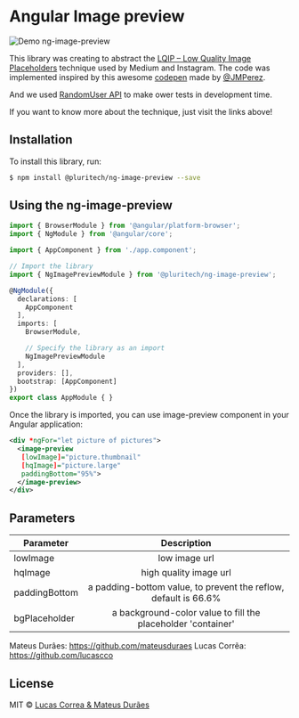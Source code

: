 # Angular Image preview
![Demo ng-image-preview](./image-preview.gif)

This library was creating to abstract the [LQIP – Low Quality Image Placeholders](http://www.guypo.com/introducing-lqip-low-quality-image-placeholders/) technique used by Medium and Instagram. The code was implemented inspired by this awesome [codepen](https://codepen.io/jmperez/pen/yYjPER) made by [@JMPerez](https://github.com/JMPerez).

And we used [RandomUser API](https://randomuser.me) to make ower tests in development time.

If you want to know more about the technique, just visit the links above!

## Installation

To install this library, run:

```bash
$ npm install @pluritech/ng-image-preview --save
```

## Using the ng-image-preview

```typescript
import { BrowserModule } from '@angular/platform-browser';
import { NgModule } from '@angular/core';

import { AppComponent } from './app.component';

// Import the library
import { NgImagePreviewModule } from '@pluritech/ng-image-preview';

@NgModule({
  declarations: [
    AppComponent
  ],
  imports: [
    BrowserModule,

    // Specify the library as an import
    NgImagePreviewModule
  ],
  providers: [],
  bootstrap: [AppComponent]
})
export class AppModule { }
```

Once the library is imported, you can use image-preview component in your Angular application:

```xml
<div *ngFor="let picture of pictures">
  <image-preview
   [lowImage]="picture.thumbnail"
   [hqImage]="picture.large"
   paddingBottom="95%">
  </image-preview>
</div>
```

## Parameters
| Parameter        | Description           |
| ------------- |:-------------:|
| lowImage     | low image url |
| hqImage     |  high quality image url |
| paddingBottom | a padding-bottom value, to prevent the reflow, default is 66.6%       |
| bgPlaceholder | a background-color value to fill the placeholder 'container'      |





Mateus Durâes: https://github.com/mateusduraes
Lucas Corrẽa: https://github.com/lucascco

## License

MIT © [Lucas Correa & Mateus Durães](mailto:lucasccorrea@gmail.com)
